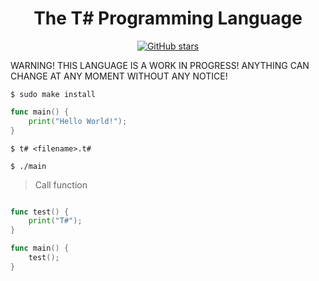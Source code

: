 <div align="center">
    <h1> The T# Programming Language</h1>
    <a href="https://github.com/ibukiyoshidaa/Tsharp/stargazers"><img alt="GitHub stars" src="https://img.shields.io/github/stars/ibukiyoshidaa/Tsharp?color=blue"></a>
</div>

WARNING! THIS LANGUAGE IS A WORK IN PROGRESS! ANYTHING CAN CHANGE AT ANY MOMENT WITHOUT ANY NOTICE!

```
$ sudo make install
```

```go
func main() {
    print("Hello World!");
}
```

```
$ t# <filename>.t#
```

```
$ ./main
```

> Call function
```go

func test() {
    print("T#");
}

func main() {
    test();
}
```
